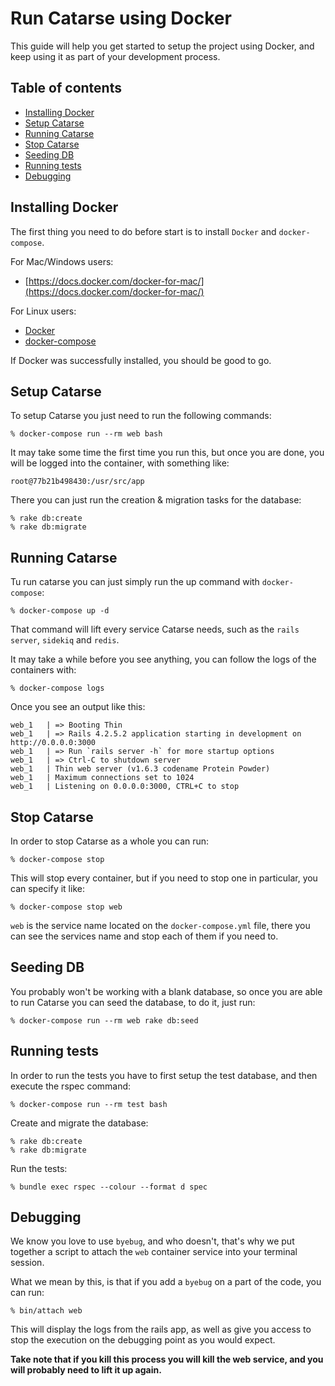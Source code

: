 # Run Catarse using Docker

This guide will help you get started to setup the project using Docker, and keep using it as part of your development process.

## Table of contents
- [Installing Docker](#installing-docker)
- [Setup Catarse](#setup-catarse)
- [Running Catarse](#running-catarse)
- [Stop Catarse](#stop-catarse)
- [Seeding DB](#seeding-db)
- [Running tests](#running-tests)
- [Debugging](#debugging)

## Installing Docker

The first thing you need to do before start is to install `Docker` and `docker-compose`.

For Mac/Windows users:

* [https://docs.docker.com/docker-for-mac/](https://docs.docker.com/docker-for-mac/)

For Linux users:

* [Docker](https://docs.docker.com/engine/installation/linux/)
* [docker-compose](https://github.com/docker/compose/releases)

If Docker was successfully installed, you should be good to go.

## Setup Catarse

To setup Catarse you just need to run the following commands:

```
% docker-compose run --rm web bash
```

It may take some time the first time you run this, but once you are done, you will be logged into the container, with something like:

```
root@77b21b498430:/usr/src/app
```

There you can just run the creation & migration tasks for the database:

```
% rake db:create
% rake db:migrate
```

## Running Catarse

Tu run catarse you can just simply run the up command with `docker-compose`:

```
% docker-compose up -d
```

That command will lift every service Catarse needs, such as the `rails server`, `sidekiq` and `redis`.

It may take a while before you see anything, you can follow the logs of the containers with:

```
% docker-compose logs
```

Once you see an output like this:

```
web_1   | => Booting Thin
web_1   | => Rails 4.2.5.2 application starting in development on http://0.0.0.0:3000
web_1   | => Run `rails server -h` for more startup options
web_1   | => Ctrl-C to shutdown server
web_1   | Thin web server (v1.6.3 codename Protein Powder)
web_1   | Maximum connections set to 1024
web_1   | Listening on 0.0.0.0:3000, CTRL+C to stop
```

## Stop Catarse

In order to stop Catarse as a whole you can run:

```
% docker-compose stop
```

This will stop every container, but if you need to stop one in particular, you can specify it like:

```
% docker-compose stop web
```

`web` is the service name located on the `docker-compose.yml` file, there you can see the services name and stop each of them if you need to.

## Seeding DB

You probably won't be working with a blank database, so once you are able to run Catarse you can seed the database, to do it, just run:

```
% docker-compose run --rm web rake db:seed
```

## Running tests

In order to run the tests you have to first setup the test database, and then execute the rspec command:

```
% docker-compose run --rm test bash
```

Create and migrate the database:

```
% rake db:create
% rake db:migrate
```

Run the tests:

```
% bundle exec rspec --colour --format d spec
```

## Debugging

We know you love to use `byebug`, and who doesn't, that's why we put together a script to attach the `web` container service into your terminal session.

What we mean by this, is that if you add a `byebug` on a part of the code, you can run:

```
% bin/attach web
```

This will display the logs from the rails app, as well as give you access to stop the execution on the debugging point as you would expect.

**Take note that if you kill this process you will kill the web service, and you will probably need to lift it up again.**
